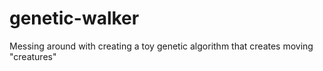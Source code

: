 genetic-walker
==============

Messing around with creating a toy genetic algorithm that creates moving "creatures"
